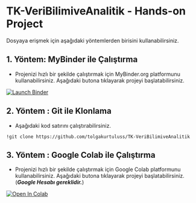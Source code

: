 # TK-VeriBilimiveAnalitik - Hands-on Project

Dosyaya erişmek için aşağıdaki yöntemlerden birisini kullanabilirsiniz.

## 1. Yöntem: MyBinder ile Çalıştırma

* Projenizi hızlı bir şekilde çalıştırmak için MyBinder.org platformunu kullanabilirsiniz. Aşağıdaki butona tıklayarak projeyi başlatabilirsiniz.

[![Launch Binder](https://mybinder.org/badge_logo.svg)](https://mybinder.org/v2/gh/tolgakurtuluss/TK-VeriBilimiveAnalitik/HEAD)

## 2. Yöntem : Git ile Klonlama

* Aşağıdaki kod satırını çalıştırabilirsiniz.

```{python}
!git clone https://github.com/tolgakurtuluss/TK-VeriBilimiveAnalitik
```

## 3. Yöntem : Google Colab ile Çalıştırma

* Projenizi hızlı bir şekilde çalıştırmak için Google Colab platformunu kullanabilirsiniz. Aşağıdaki butona tıklayarak projeyi başlatabilirsiniz. (***Google Hesabı gereklidir.***)

[![Open In Colab](https://colab.research.google.com/assets/colab-badge.svg)](https://colab.research.google.com/github/tolgakurtuluss/TK-VeriBilimiveAnalitik/blob/main/Hands_On_Project.ipynb)



